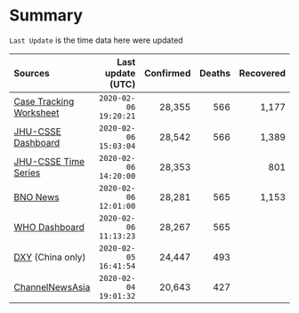 # Summary

`Last Update` is the time data here were updated

|  Sources | Last update (UTC) | Confirmed | Deaths | Recovered |
|  :--- |  ---: |  ---: |  ---: |  ---: | 
| [Case Tracking Worksheet](https://docs.google.com/spreadsheets/d/1qbE-UuJYw5V4FkyMZ-LplvUQZlut4oa5Zl3lrSmN_mk/htmlview)  | `2020-02-06 19:20:21` | 28,355 | 566 | 1,177 | 
| [JHU-CSSE Dashboard](https://gisanddata.maps.arcgis.com/apps/opsdashboard/index.html#/bda7594740fd40299423467b48e9ecf6)  | `2020-02-06 15:03:04` | 28,542 | 566 | 1,389 | 
| [JHU-CSSE Time Series](https://docs.google.com/spreadsheets/d/1UF2pSkFTURko2OvfHWWlFpDFAr1UxCBA4JLwlSP6KFo/htmlview?usp=sharing&sle=true#)  | `2020-02-06 14:20:00` | 28,353 |  | 801 | 
| [BNO News](https://bnonews.com/index.php/2020/01/the-latest-coronavirus-cases/)  | `2020-02-06 12:01:00` | 28,281 | 565 | 1,153 | 
| [WHO Dashboard](https://who.maps.arcgis.com/apps/opsdashboard/index.html#/c88e37cfc43b4ed3baf977d77e4a0667)  | `2020-02-06 11:13:23` | 28,267 | 565 |  | 
| [DXY](https://3g.dxy.cn/newh5/view/pneumonia) (China only) | `2020-02-05 16:41:54` | 24,447 | 493 |  | 
| [ChannelNewsAsia](https://www.channelnewsasia.com/news/topics/wuhan-virus)  | `2020-02-04 19:01:32` | 20,643 | 427 |  | 
